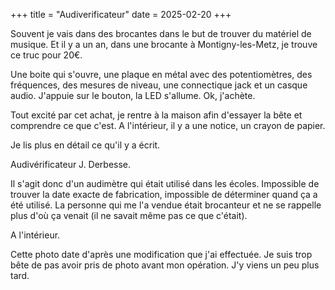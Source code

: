 +++
title = "Audiverificateur"
date = 2025-02-20
+++

Souvent je vais dans des brocantes dans le but de trouver du matériel de musique.
Et il y a un an, dans une brocante à Montigny-les-Metz, je trouve ce truc pour 20€.

Une boite qui s'ouvre, une plaque en métal avec des potentiomètres, des fréquences, des mesures de niveau, une connectique jack et un casque audio.
J'appuie sur le bouton, la LED s'allume.
Ok, j'achète.

Tout excité par cet achat, je rentre à la maison afin d'essayer la bête et comprendre ce que c'est.
A l'intérieur, il y a une notice, un crayon de papier.

Je lis plus en détail ce qu'il y a écrit.

Audivérificateur J. Derbesse.

Il s'agit donc d'un audimètre qui était utilisé dans les écoles. Impossible de trouver la date exacte de fabrication, impossible de déterminer quand ça a été utilisé. La personne qui me l'a vendue était brocanteur et ne se rappelle plus d'où ça venait (il ne savait même pas ce que c'était).

A l'intérieur.

Cette photo date d'après une modification que j'ai effectuée. Je suis trop bête de pas avoir pris de photo avant mon opération. J'y viens un peu plus tard.


